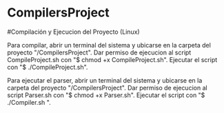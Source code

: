 
# CompilersProject

#Compilación y Ejecucion del Proyecto (Linux)

Para compilar, abrir un terminal del sistema y ubicarse en la carpeta del proyecto "/CompilersProject".
Dar permiso de ejecucion al script CompileProject.sh con  "$ chmod +x CompileProject.sh".
Ejecutar el script con "$ ./CompileProject.sh".

Para ejecutar el parser, abrir un terminal del sistema y ubicarse en la carpeta del proyecto "/CompilersProject".
Dar permiso de ejecucion al script Parser.sh con  "$ chmod +x Parser.sh".
Ejecutar el script con "$ ./Compiler.sh <archivos>".
